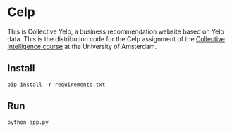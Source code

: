 # Celp

This is Collective Yelp, a business recommendation website based on Yelp data. This is the distribution code for the Celp assignment of the [Collective Intelligence course](https://ci.mprog.nl) at the University of Amsterdam.

## Install
`pip install -r requirements.txt`

## Run
`python app.py`
